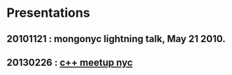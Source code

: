# Presentations


## 20101121 : mongonyc lightning talk, May 21 2010. 

## 20130226 : [c++ meetup nyc](20130226/README.md)
